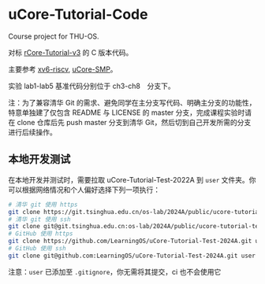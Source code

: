 # uCore-Tutorial-Code

Course project for THU-OS.

对标 [rCore-Tutorial-v3](https://github.com/rcore-os/rCore-Tutorial-v3/) 的 C 版本代码。

主要参考 [xv6-riscv](https://github.com/mit-pdos/xv6-riscv), [uCore-SMP](https://github.com/TianhuaTao/uCore-SMP)。

实验 lab1-lab5 基准代码分别位于 ch3-ch8　分支下。

注：为了兼容清华 Git 的需求、避免同学在主分支写代码、明确主分支的功能性，特意单独建了仅包含 README 与 LICENSE 的 master 分支，完成课程实验时请在 clone 仓库后先 push master 分支到清华 Git，然后切到自己开发所需的分支进行后续操作。

## 本地开发测试

在本地开发并测试时，需要拉取 uCore-Tutorial-Test-2022A 到 `user` 文件夹。你可以根据网络情况和个人偏好选择下列一项执行：

```bash
# 清华 git 使用 https
git clone https://git.tsinghua.edu.cn/os-lab/2024A/public/ucore-tutorial-test-2024A.git user
# 清华 git 使用 ssh
git clone git@git.tsinghua.edu.cn:os-lab/2024A/public/ucore-tutorial-test-2024A.git user
# GitHub 使用 https
git clone https://github.com/LearningOS/uCore-Tutorial-Test-2024A.git user
# GitHub 使用 ssh
git clone git@github.com:LearningOS/uCore-Tutorial-Test-2024A.git user
```

注意：`user` 已添加至 `.gitignore`，你无需将其提交，ci 也不会使用它